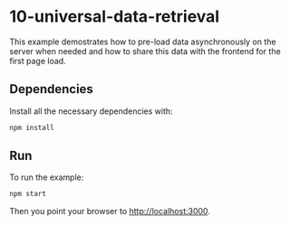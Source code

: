 # 10-universal-data-retrieval

This example demostrates how to pre-load data asynchronously on the server when needed and how to share this data with the
frontend for the first page load.

## Dependencies

Install all the necessary dependencies with:

```bash
npm install
```

## Run

To run the example:

```bash
npm start
```

Then you point your browser to [http://localhost:3000](localhost:3000).

